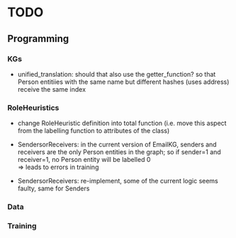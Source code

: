 # TODO	

## Programming	

### KGs	

 - unified_translation: should that also use the getter\_function? so that Person entitiies with the same name but different hashes (uses address) receive the same index	

### RoleHeuristics	

 - change RoleHeuristic definition into total function (i.e. move this aspect from the labelling function to attributes of the class)	

 - SendersorReceivers: in the current version of EmailKG, senders and receivers are the only Person entities in the graph; so if sender=1 and receiver=1, no Person entity will be labelled 0	
   => leads to errors in training	


 - SendersorReceivers: re-implement, some of the current logic seems faulty, same for Senders	


### Data	


### Training	

